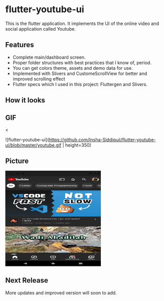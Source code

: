 # flutter-youtube-ui

This is the flutter application. It implements the UI of the online video and social application called Youtube.

## Features

- Complete main/dashboard screen.
- Proper folder structures with best practices that I know of, period.
- You can get colors theme, assets and demo data for use.
- Implemented with Slivers and CustomeScrollView for better and improved scrolling effect
- Flutter specs which I used in this project: Fluttergen and Slivers.

## How it looks

## GIF

<

![flutter-youtube-ui](https://github.com/Insha-Siddiquii/flutter-youtube-ui/blob/master/youtube.gif | height=350)

## Picture

<img src="https://github.com/Insha-Siddiquii/flutter-youtube-ui/blob/master/youtube_ss.png" width="300" height="300">

## Next Release

More updates and improved version will soon to add.
